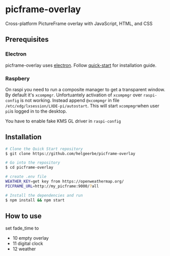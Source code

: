 # picframe-overlay

Cross-platform PictureFrame overlay with JavaScript, HTML, and CSS

## Prerequisites

### Electron

picframe-overlay uses [electron](https://www.electronjs.org). Follow [quick-start](https://www.electronjs.org/docs/tutorial/quick-start) for installation guide.

### Raspbery
On raspi you need to run a composite manager to get a transparent window. By default it's `xcompmgr`. Unfortuantely activation of `xcompmgr` over `raspi-config` is not working. Instead append `@xcompmgr` in file `/etc/xdg/lxsession/LXDE-pi/autostart`. This will start `xcompmgr`when user `pi`is logged in to the desktop.

You have to enable fake KMS GL driver in `raspi-config`

## Installation

````bash
# Clone the Quick Start repository
$ git clone https://github.com/helgeerbe/picframe-overlay

# Go into the repository
$ cd picframe-overlay

# create .env file
WEATHER_KEY=get key from https://openweathermap.org/
PICFRAME_URL=http://my_picframe:9000/?all

# Install the dependencies and run
$ npm install && npm start
````

## How to use

set fade_time to
- 10 empty overlay
- 11 digital clock
- 12 weather 